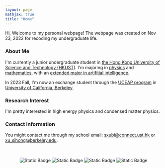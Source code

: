```yaml
---
layout: page
mathjax: true
title: "Home"
---
```


Hi, Welcome to my personal webpage! The webpage was created on Nov 23, 2022 for recoding my undergraduate life.  

### About Me
I'm currently a junior undergraduate student in [the Hong Kong University of Science and Technology (HKUST)](https://hkust.edu.hk). I'm majoring in [physics](https://physics.ust.hk/) and [mathematics](https://www.math.hkust.edu.hk/), with an [extended major in artifitial intelligence](https://join.hkust.edu.hk/our-programs/extended-major-ai).

In 2023 Fall, I'm now an exchange student through the [UCEAP program](https://reciprocity.uceap.universityofcalifornia.edu/) in [University of California, Berkeley](https://www.berkeley.edu/).  

### Research Interest
I'm pretty interested in high energy physics and condensed matter physics.

### Contact Information
You might contact me through my school email: <sxubi@connect.ust.hk> or <xu_sihong@berkeley.edu>.      

<br />
<br />
<center><img alt="Static Badge" src="https://img.shields.io/badge/Created-2022%2F11%2F23-seagreen">
 <img alt="Static Badge" src="https://img.shields.io/badge/Last_Updated-2023%2F10%2F12-seagreen">
<img alt="Static Badge" src="https://img.shields.io/badge/HKUST-Physics_%26_Mathematics-yellow"> <img alt="Static Badge" src="https://img.shields.io/badge/UC_Berkeley-Reciprocity-blue"> 
</center>



